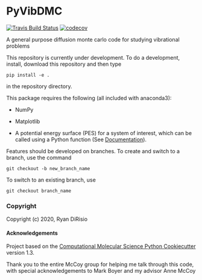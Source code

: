 PyVibDMC
==============================
[//]: # (Badges)
[![Travis Build Status](https://travis-ci.com/rjdirisio/PyVibDMC.svg?branch=master)](https://travis-ci.com/rjdirisio/PyVibDMC)
[![codecov](https://codecov.io/gh/rjdirisio/PyVibDMC/branch/master/graph/badge.svg)](https://codecov.io/gh/rjdirisio/PyVibDMC/branch/master)


A general purpose diffusion monte carlo code for studying vibrational problems

This repository is currently under development. To do a development, install, download this repository and then type

`pip install -e .`

in the repository directory.

This package requires the following (all included with anaconda3):

- NumPy

- Matplotlib

- A potential energy surface (PES) for a system of interest, which can be called using a Python function 
(See [Documentation](https://pyvibdmc.readthedocs.io/en/latest/potentials.html)).

Features should be developed on branches. To create and switch to a branch, use the command

`git checkout -b new_branch_name`

To switch to an existing branch, use

`git checkout branch_name`


### Copyright

Copyright (c) 2020, Ryan DiRisio


#### Acknowledgements
 
Project based on the 
[Computational Molecular Science Python Cookiecutter](https://github.com/molssi/cookiecutter-cms) version 1.3.

Thank you to the entire McCoy group for helping me talk through this code, with special acknowledgements to Mark Boyer and my advisor Anne McCoy
